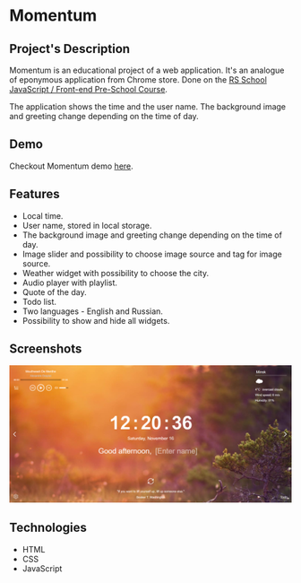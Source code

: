 # Momentum
## Project's Description
Momentum is an educational project of a web application. It's an analogue of eponymous application from Chrome store. Done on the [RS School JavaScript / Front-end Pre-School Course](https://rs.school/courses/javascript-preschool-ru).  

The application shows the time and the user name. The background image and greeting change depending on the time of day.
## Demo
Checkout Momentum demo [here](https://whiterabit8-momentum.netlify.app/).
## Features
* Local time.
* User name, stored in local storage.
* The background image and greeting change depending on the time of day.
* Image slider and possibility to choose image source and tag for image source.
* Weather widget with possibility to choose the city.
* Audio player with playlist.
* Quote of the day.
* Todo list.
* Two languages - English and Russian.
* Possibility to show and hide all widgets.
## Screenshots
![main](momentum/momentum.PNG)
## Technologies
* HTML
* CSS
* JavaScript